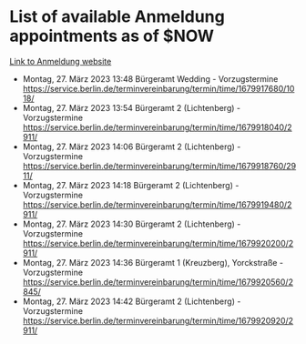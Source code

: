 # List of available Anmeldung appointments as of $NOW
[Link to Anmeldung website](https://service.berlin.de/terminvereinbarung/termin/tag.php?termin=1&anliegen[]=120686&dienstleisterlist=122210,122217,327316,122219,327312,122227,327314,122231,327346,122243,327348,122254,122252,329742,122260,329745,122262,329748,122271,327278,122273,327274,122277,327276,330436,122280,327294,122282,327290,122284,327292,122291,327270,122285,327266,122286,327264,122296,327268,150230,329760,122297,327286,122294,327284,122312,329763,122314,329775,122304,327330,122311,327334,122309,327332,317869,122281,327352,122279,329772,122283,122276,327324,122274,327326,122267,329766,122246,327318,122251,327320,122257,327322,122208,327298,122226,327300&herkunft=http%3A%2F%2Fservice.berlin.de%2Fdienstleistung%2F120686%2F)
- Montag, 27. März 2023 13:48 Bürgeramt Wedding - Vorzugstermine https://service.berlin.de/terminvereinbarung/termin/time/1679917680/1018/
- Montag, 27. März 2023 13:54 Bürgeramt 2 (Lichtenberg) - Vorzugstermine https://service.berlin.de/terminvereinbarung/termin/time/1679918040/2911/
- Montag, 27. März 2023 14:06 Bürgeramt 2 (Lichtenberg) - Vorzugstermine https://service.berlin.de/terminvereinbarung/termin/time/1679918760/2911/
- Montag, 27. März 2023 14:18 Bürgeramt 2 (Lichtenberg) - Vorzugstermine https://service.berlin.de/terminvereinbarung/termin/time/1679919480/2911/
- Montag, 27. März 2023 14:30 Bürgeramt 2 (Lichtenberg) - Vorzugstermine https://service.berlin.de/terminvereinbarung/termin/time/1679920200/2911/
- Montag, 27. März 2023 14:36 Bürgeramt 1 (Kreuzberg), Yorckstraße - Vorzugstermine https://service.berlin.de/terminvereinbarung/termin/time/1679920560/2845/
- Montag, 27. März 2023 14:42 Bürgeramt 2 (Lichtenberg) - Vorzugstermine https://service.berlin.de/terminvereinbarung/termin/time/1679920920/2911/
